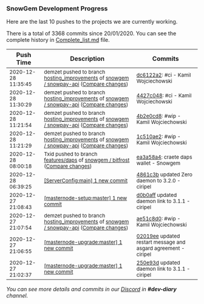 
### SnowGem Development Progress

Here are the last 10 pushes to the projects we are currently working.

There is a total of 3368 commits since 20/01/2020. You can see the complete history in
 [Complete_list.md](Complete_list.md) file.

| Push Time | Description | Commits |
| --- | --- | --- |
| <sub>2020-12-28 11:35:45</sub> | <sub>demzet pushed to branch [hosting\_improvements](https://gitlab.com/snowgem/snowpay-api/commits/hosting_improvements) of [snowgem / snowpay\-api](https://gitlab.com/snowgem/snowpay-api) ([Compare changes](https://gitlab.com/snowgem/snowpay-api/compare/4427c048a53d266a4d28b9c2af1022ec529e9da2...dc6122a23d944efcc72ef0624e9408d32ac00749))</sub> | <sub>[dc6122a2](https://gitlab.com/snowgem/snowpay-api/-/commit/dc6122a23d944efcc72ef0624e9408d32ac00749): #ci - Kamil Wojciechowski</sub> |
| <sub>2020-12-28 11:30:29</sub> | <sub>demzet pushed to branch [hosting\_improvements](https://gitlab.com/snowgem/snowpay-api/commits/hosting_improvements) of [snowgem / snowpay\-api](https://gitlab.com/snowgem/snowpay-api) ([Compare changes](https://gitlab.com/snowgem/snowpay-api/compare/4b2e0cd8a2c52d1505b361b32ab7f60231a8f321...4427c048a53d266a4d28b9c2af1022ec529e9da2))</sub> | <sub>[4427c048](https://gitlab.com/snowgem/snowpay-api/-/commit/4427c048a53d266a4d28b9c2af1022ec529e9da2): #ci - Kamil Wojciechowski</sub> |
| <sub>2020-12-28 11:21:54</sub> | <sub>demzet pushed to branch [hosting\_improvements](https://gitlab.com/snowgem/snowpay-api/commits/hosting_improvements) of [snowgem / snowpay\-api](https://gitlab.com/snowgem/snowpay-api) ([Compare changes](https://gitlab.com/snowgem/snowpay-api/compare/1c510ae2a14862a86454a720da5587832d6b0bfe...4b2e0cd8a2c52d1505b361b32ab7f60231a8f321))</sub> | <sub>[4b2e0cd8](https://gitlab.com/snowgem/snowpay-api/-/commit/4b2e0cd8a2c52d1505b361b32ab7f60231a8f321): #wip - Kamil Wojciechowski</sub> |
| <sub>2020-12-28 11:21:29</sub> | <sub>demzet pushed to branch [hosting\_improvements](https://gitlab.com/snowgem/snowpay-api/commits/hosting_improvements) of [snowgem / snowpay\-api](https://gitlab.com/snowgem/snowpay-api) ([Compare changes](https://gitlab.com/snowgem/snowpay-api/compare/ae51c8d071b918857ba0f86ad6ed11ce5c9937bc...1c510ae2a14862a86454a720da5587832d6b0bfe))</sub> | <sub>[1c510ae2](https://gitlab.com/snowgem/snowpay-api/-/commit/1c510ae2a14862a86454a720da5587832d6b0bfe): #wip - Kamil Wojciechowski</sub> |
| <sub>2020-12-28 08:00:18</sub> | <sub>Txid pushed to branch [features/daps](https://gitlab.com/snowgem/bitfrost/commits/features/daps) of [snowgem / bitfrost](https://gitlab.com/snowgem/bitfrost) ([Compare changes](https://gitlab.com/snowgem/bitfrost/compare/1816bbdf29cc9589343d1ea5c115bc7ee4a8bd6e...ea3a58a4e3f8738f01b939180df72b98294e5dd5))</sub> | <sub>[ea3a58a4](https://gitlab.com/snowgem/bitfrost/-/commit/ea3a58a4e3f8738f01b939180df72b98294e5dd5): craete daps wallet - Snowgem</sub> |
| <sub>2020-12-28 06:39:25</sub> | <sub>[[ServerConfig:main] 1 new commit](https://github.com/TENTOfficial/ServerConfig/commit/4861c3b777754520657df98f9da56042a5e77077)</sub> | <sub>[4861c3b](https://github.com/TENTOfficial/ServerConfig/commit/4861c3b777754520657df98f9da56042a5e77077) updated Zero daemon to 3.2.0 - ciripel</sub> |
| <sub>2020-12-27 21:08:43</sub> | <sub>[[masternode-setup:master] 1 new commit](https://github.com/TENTOfficial/masternode-setup/commit/d0b0affd54d2a18efc3386630d71431187ec1455)</sub> | <sub>[d0b0aff](https://github.com/TENTOfficial/masternode-setup/commit/d0b0affd54d2a18efc3386630d71431187ec1455) updated daemon link to 3.1.1 - ciripel</sub> |
| <sub>2020-12-27 21:07:54</sub> | <sub>demzet pushed to branch [hosting\_improvements](https://gitlab.com/snowgem/snowpay-api/commits/hosting_improvements) of [snowgem / snowpay\-api](https://gitlab.com/snowgem/snowpay-api) ([Compare changes](https://gitlab.com/snowgem/snowpay-api/compare/9f43856973178e77ce8c6aa986f268fcf6d9a2e8...ae51c8d071b918857ba0f86ad6ed11ce5c9937bc))</sub> | <sub>[ae51c8d0](https://gitlab.com/snowgem/snowpay-api/-/commit/ae51c8d071b918857ba0f86ad6ed11ce5c9937bc): #wip - Kamil Wojciechowski</sub> |
| <sub>2020-12-27 21:06:55</sub> | <sub>[[masternode-upgrade:master] 1 new commit](https://github.com/TENTOfficial/masternode-upgrade/commit/02019ee7066a15afb147ac07eecb8e57d0697ab8)</sub> | <sub>[02019ee](https://github.com/TENTOfficial/masternode-upgrade/commit/02019ee7066a15afb147ac07eecb8e57d0697ab8) updated restart message and asgard agreement - ciripel</sub> |
| <sub>2020-12-27 21:02:37</sub> | <sub>[[masternode-upgrade:master] 1 new commit](https://github.com/TENTOfficial/masternode-upgrade/commit/250e93dbf56fb5d23ab5fb7e5080529df18d0f2c)</sub> | <sub>[250e93d](https://github.com/TENTOfficial/masternode-upgrade/commit/250e93dbf56fb5d23ab5fb7e5080529df18d0f2c) updated daemon link to 3.1.1 - ciripel</sub> |

_You can see more details and commits in our [Discord](https://discord.gg/zumGnbg) in **#dev-diary** channel._
